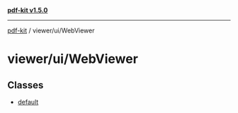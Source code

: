 [**pdf-kit v1.5.0**](../../../README.md)

***

[pdf-kit](../../../modules.md) / viewer/ui/WebViewer

# viewer/ui/WebViewer

## Classes

- [default](classes/default.md)
